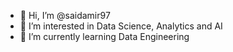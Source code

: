 - 👋 Hi, I’m @saidamir97
- 👀 I’m interested in Data Science, Analytics and AI
- 🌱 I’m currently learning Data Engineering
